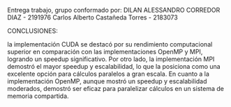 Entrega trabajo, grupo conformado por:
 DILAN ALESSANDRO CORREDOR DIAZ - 2191976
 Carlos Alberto Castañeda Torres - 2183073

CONCLUSIONES:

la implementación CUDA se destacó por su rendimiento computacional superior en comparación con las implementaciones OpenMP y MPI, logrando un speedup significativo. Por otro lado, la implementación MPI demostró el mayor speedup y escalabilidad, lo que la posiciona como una excelente opción para cálculos paralelos a gran escala. En cuanto a la implementación OpenMP, aunque mostró un speedup y escalabilidad moderados, demostró ser eficaz para paralelizar cálculos en un sistema de memoria compartida.

